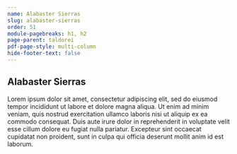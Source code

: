 ```yaml
---
name: Alabaster Sierras
slug: alabaster-sierras
order: 51
module-pagebreaks: h1, h2
page-parent: taldorei
pdf-page-style: multi-column
hide-footer-text: false
---
```

## Alabaster Sierras
Lorem ipsum dolor sit amet, consectetur adipiscing elit, sed do eiusmod tempor incididunt ut labore et dolore magna aliqua. Ut enim ad minim veniam, quis nostrud exercitation ullamco laboris nisi ut aliquip ex ea commodo consequat. Duis aute irure dolor in reprehenderit in voluptate velit esse cillum dolore eu fugiat nulla pariatur. Excepteur sint occaecat cupidatat non proident, sunt in culpa qui officia deserunt mollit anim id est laborum.